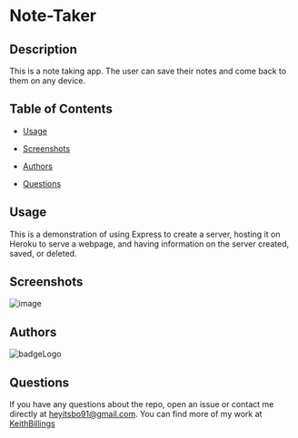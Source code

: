 # Note-Taker

## Description

This is a note taking app. The user can save their notes and come back to them on any device. 

## Table of Contents

 * [Usage](#usage)

 * [Screenshots](#screenshots)

 * [Authors](#authors)

 * [Questions](#questions)

## Usage

This is a demonstration of using Express to create a server, hosting it on Heroku to serve a webpage, and having information on the server created, saved, or deleted. 

## Screenshots

![image]()

## Authors

![badgeLogo](https://img.shields.io/badge/Keith%20Billings-Full%20Stack%20Developer-blue?style=flat-square&logo=undefined)

## Questions

If you have any questions about the repo, open an issue or contact me directly at heyitsbo91@gmail.com. You can find more of my work at [KeithBillings](https://github.com/KeithBillings/)
